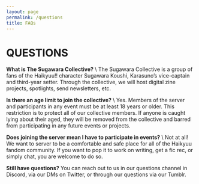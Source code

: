 ```yaml
---
layout: page
permalink: /questions
title: FAQs
---
```


# QUESTIONS

**What is The Sugawara Collective?** \\
The Sugawara Collective is a group of fans of the Haikyuu!! character Sugawara Koushi, Karasuno’s vice-captain and third-year setter. Through the collective, we will host digital zine projects, spotlights, send newsletters, etc.


**Is there an age limit to join the collective?** \\
Yes. Members of the server and participants in any event must be at least 18 years or older. This restriction is to protect all of our collective members. If anyone is caught lying about their aged, they will be removed from the collective and barred from participating in any future events or projects.


**Does joining the server mean I have to participate in events?** \\
Not at all! We want to server to be a comfortable and safe place for all of the Haikyuu fandom community. If you want to pop it to work on writing, get a fic rec, or simply chat, you are welcome to do so.


**Still have questions?** You can reach out to us in our questions channel in Discord, via our DMs on Twitter, or through our questions via our Tumblr.
